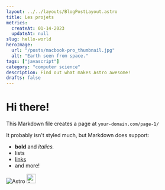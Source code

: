 ```yaml
---
layout: ../../layouts/BlogPostLayout.astro
title: Les projets
metrics:
  createAt: 01-14-2023
  updateAt: null
slug: hello-world
heroImage:
  url: "/posts/macbook-pro_thumbnail.jpg"
  alt: "Earth seen from space."
tags: ["javascript"]
category: "computer science"
description: Find out what makes Astro awesome!
drafts: false
---
```


# Hi there!

This Markdown file creates a page at `your-domain.com/page-1/`

It probably isn't styled much, but Markdown does support:

- **bold** and _italics._
- lists
- [links](https://astro.build)
- and more!

![Astro](https://astro.build/assets/logo.png)
<img src="https://astro.build/assets/logo.png" width="25" alt="Astro" />
